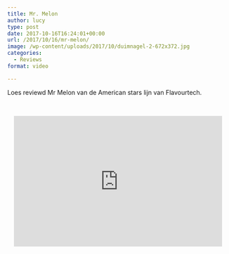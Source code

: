 ```yaml
---
title: Mr. Melon
author: lucy
type: post
date: 2017-10-16T16:24:01+00:00
url: /2017/10/16/mr-melon/
image: /wp-content/uploads/2017/10/duimnagel-2-672x372.jpg
categories:
  - Reviews
format: video

---
```

Loes reviewd Mr Melon van de American stars lijn van Flavourtech.

&nbsp;

<span class="embed-youtube" style="text-align:center; display: block;"><iframe class='youtube-player' type='text/html' width='474' height='297' src='https://www.youtube.com/embed/pzbcN6O-JXY?version=3&#038;rel=1&#038;fs=1&#038;autohide=2&#038;showsearch=0&#038;showinfo=1&#038;iv_load_policy=1&#038;wmode=transparent' allowfullscreen='true' style='border:0;'></iframe></span>